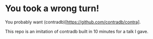# You took a wrong turn!

You probably want (contradb)[https://github.com/contradb/contra].

This repo is an imitation of contradb built in 10 minutes for a talk I gave. 
